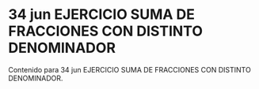 # 34 jun  EJERCICIO SUMA DE FRACCIONES CON DISTINTO DENOMINADOR

Contenido para 34 jun  EJERCICIO SUMA DE FRACCIONES CON DISTINTO DENOMINADOR.